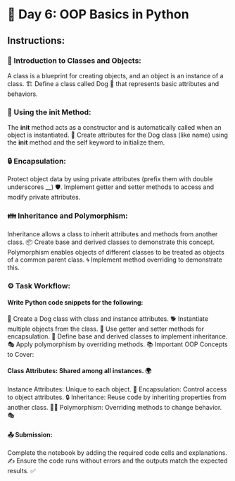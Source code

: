 # 📘 Day 6: OOP Basics in Python
## Instructions:
### 📝 Introduction to Classes and Objects:

A class is a blueprint for creating objects, and an object is an instance of a class. 🏗️
Define a class called Dog 🐶 that represents basic attributes and behaviors.
### 🔧 Using the __init__ Method:

The __init__ method acts as a constructor and is automatically called when an object is instantiated. 🔄
Create attributes for the Dog class (like name) using the __init__ method and the self keyword to initialize them.
### 🔒 Encapsulation:

Protect object data by using private attributes (prefix them with double underscores __) 🛡️.
Implement getter and setter methods to access and modify private attributes.
### 👪 Inheritance and Polymorphism:

Inheritance allows a class to inherit attributes and methods from another class. 📦 Create base and derived classes to demonstrate this concept.
Polymorphism enables objects of different classes to be treated as objects of a common parent class. 🌀 Implement method overriding to demonstrate this.
### ⚙️ Task Workflow:

#### Write Python code snippets for the following:
🐾 Create a Dog class with class and instance attributes.
🐕 Instantiate multiple objects from the class.
🔑 Use getter and setter methods for encapsulation.
🧱 Define base and derived classes to implement inheritance.
🎭 Apply polymorphism by overriding methods.
📚 Important OOP Concepts to Cover:

#### Class Attributes: Shared among all instances. 🌍
Instance Attributes: Unique to each object. 🔑
Encapsulation: Control access to object attributes. 🔒
Inheritance: Reuse code by inheriting properties from another class. 👩‍👦
Polymorphism: Overriding methods to change behavior. 🎭
#### 📤 Submission:

Complete the notebook by adding the required code cells and explanations. ✍️
Ensure the code runs without errors and the outputs match the expected results. ✅
